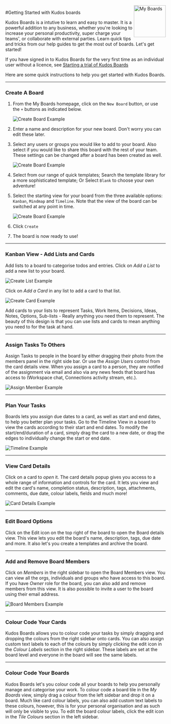 <img style="float: right" src="/assets/images/boards-logo.jpg" height="100" alt="My Boards" />

#Getting Started with Kudos boards

Kudos Boards is a intutive to learn and easy to master. It is a powerful addition to any business, whether you're looking to increase your personal productivity, super charge your teams', or collaborate with external parties. Learn quick tips and tricks from our help guides to get the most out of boards. Let's get started!

If you have signed in to Kudos Boards for the very first time as an individual user without a licence, see [Starting a trial of Kudos Boards](/boards/howto/start-a-trial/)

Here are some quick instructions to help you get started with Kudos Boards.

---

### Create A Board

1. From the My Boards homepage, click on the `New Board` button, or use the `+` buttons as indicated below.

   ![Create Board Example](/assets/boards/create_board.png)

1. Enter a name and description for your new board. Don't worry you can edit these later.

1. Select any users or groups you would like to add to your board. Also select if you would like to share this board with the rest of your team. These settings can be changed after a board has been created as well.

   ![Create Board Example](/assets/boards/create_board_wizard1.png)

1. Select from our range of quick templates; Search the template library for a more sophisticated template; Or Select `Blank` to choose your own adventure!
1. Select the starting view for your board from the three available options: `Kanban`, `Mindmap` and `Timeline`. Note that the view of the board can be switched at any point in time.

   ![Create Board Example](/assets/boards/create_board_wizard2.png)

1. Click `Create`
1. The board is now ready to use!

---

### Kanban View - Add Lists and Cards

Add lists to a board to categorise todos and entries.
Click on _Add a List_ to add a new list to your board.

![Create List Example](/assets/boards/create_list.png)

Click on _Add a Card_ in any list to add a card to that list.

![Create Card Example](/assets/boards/create_card.png)

Add cards to your lists to represent Tasks, Work Items, Decisions, Ideas, Notes, Options, Sub-lists - Really anything you need them to represent.
The beauty of this design is that you can use lists and cards to mean anything you need to for the task at hand.

---

### Assign Tasks To Others

Assign Tasks to people in the board by either dragging their photo from the members panel in the right side bar. Or use the _Assign Users_ control from the card details view.
When you assign a card to a person, they are notified of the assignment via email and also via any news feeds that board has access to (Workspace chat, Connections activity stream, etc.).

![Assign Member Example](/assets/boards/assign_member.png)

---

### Plan Your Tasks

Boards lets you assign due dates to a card, as well as start and end dates, to help you better plan your tasks. Go to the Timeline View in a board to view the cards according to their start and end dates. To modify the start/end/duration of a card, simply drag the card to a new date, or drag the edges to individually change the start or end date.

![Timeline Example](/assets/boards/timeline.png)

---

### View Card Details

Click on a card to _open_ it. The card details popup gives you access to a whole range of information and controls for the card. It lets you view and edit the card's name, completion status, description, tags, attachments, comments, due date, colour labels, fields and much more!

![Card Details Example](/assets/boards/card_details.png)

---

### Edit Board Options

Click on the Edit icon on the top right of the board to open the Board details view. This view lets you edit the board's name, description, tags, due date and more. It also let's you create a templates and archive the board.

---

### Add and Remove Board Members

Click on _Members_ in the right sidebar to open the Board Members view. You can view all the orgs, individuals and groups who have access to this board. If you have _Owner_ role for the board, you can also add and remove members from this view. It is also possible to invite a user to the board using their email address.

![Board Members Example](/assets/boards/board_members.png)

---

### Colour Code Your Cards

Kudos Boards allows you to colour code your tasks by simply dragging and dropping the colours from the right sidebar onto cards. You can also assign custom text labels to each of the colours by simply clicking the edit icon in the _Colour Labels_ section in the right sidebar. These labels are set at the board level and everyone in the board will see the same labels.

---

### Colour Code Your Boards

Kudos Boards let's you colour code all your boards to help you personally manage and categorise your work. To colour code a board tile in the _My Boards_ view, simply drag a colour from the left sidebar and drop it on a board. Much like card colour labels, you can also add custom text labels to these colours, however, this is for your personal organisation and as such will only be visible to you. To edit the board colour labels, click the edit icon in the _Tile Colours_ section in the left sidebar.
